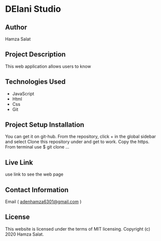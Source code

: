 # DElani Studio 

## Author   
Hamza Salat    

## Project Description
This web application allows users to know 

## Technologies Used

* JavaScript
* Html
* Css   
* Git   
   
## Project Setup Installation

You can get it on git-hub. From the repository, click + in the global sidebar and select Clone this repository under and get to work. Copy the https. From terminal use $ git clone ...


## Live Link

use link to see the web page


## Contact Information

Email ( adenhamza6301@gmail.com )

## License

This website is licensed under the terms of MIT licensing. Copyright (c) 2020 Hamza Salat.